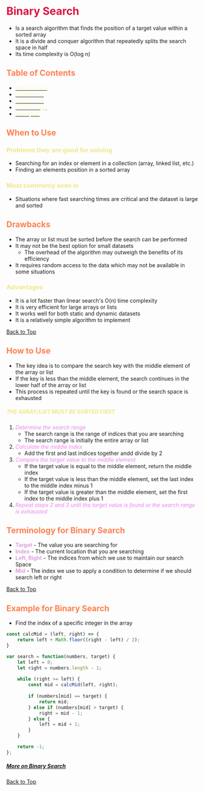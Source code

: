 <style>
r { color: Crimson }
o { color: Coral }
y { color: Khaki }
g { color: MediumSpringGreen }
b { color: SkyBlue }
i { color: Violet }
h { color:  Plum }
hh { color: Pink }
l { color: Lemonchiffon}
</style>

# <h1 id='binary-search'><r>Binary Search</r></h1>

* Is a search algorithm that finds the position of a target value within a sorted array
* It is a divide and conquer algorithm that repeatedly splits the search space in half
* Its time complexity is O(log n)

## <h2 id='table-of-contents'><o>Table of Contents</o></h2>

* [<l>When to use</l>](#when-to-use)
* [<l>Drawbacks</l>](#drawbacks)
* [<l>How to use</l>](#how-to-use)
* [<l>Terminology</l>](#terminology)
* [<l>Examples</l>](#examples)

## <h2 id='when-to-use'><o>When to Use</o></h2>
### <y>Problems they are good for solving</y>

* Searching for an index or element in a collection (array, linked list, etc.)
* Finding an elements position in a sorted array

### <y>Most commonly seen in</y>
* Situations where fast searching times are critical and the dataset is large and sorted

## <h2 id='drawbacks'><o>Drawbacks</o></h2>
* The array or list must be sorted before the search can be performed
* It may not be the best option for small datasets
    * The overhead of the algorithm may outweigh the benefits of its efficiency
* It requires random access to the data which may not be available in some situations

### <y>Advantages</y>
* It is a lot faster than linear search's O(n) time complexity
* It is very efficient for large arrays or lists
* It works well for both static and dynamic datasets
* It is a relatively simple algorithm to implement

[Back to Top](#table-of-contents)

## <h2 id='how-to-use'><o>How to Use</o></h2>

* The key idea is to compare the search key with the middle element of the array or list
* If the key is less than the middle element, the search continues in the lower half of the array or list
* This process is repeated until the key is found or the search space is exhausted

##### <y>**THE ARRAY/LIST MUST BE SORTED FIRST**</y>
1. <i>Determine the search range</i>
    * The search range is the range of indices that you are searching
    * The search range is initially the entire array or list
2. <i>Calculate the middle index</i>
    * Add the first and last indices together andd divide by 2
3. <i>Compare the target value to the middle element</i>
    * If the target value is equal to the middle element, return the middle index
    * If the target value is less than the middle element, set the last index to the middle index minus 1
    * If the target value is greater than the middle element, set the first index to the middle index plus 1
4. <i>Repeat steps 2 and 3 until the target value is found or the search range is exhausted</i>
## <h2 id='terminology'><o>Terminology for Binary Search</o></h2>

* <h>**Target**</h> - The value you are searching for
* <h>**Index**</h> - The current location that you are searching
* <h>**Left, Right**</h> - The indices from which we use to maintain our search Space
* <h>**Mid**</h> - The index we use to apply a condition to determine if we should search left or right

[Back to Top](#table-of-contents)
## <h2 id='examples'><o>Example for Binary Search</o></h2>
* Find the index of a specific integer in the array
```javascript
const calcMid = (left, right) => {
    return left + Math.floor((right - left) / 2);
}

var search = function(numbers, target) {
    let left = 0;
    let right = numbers.length - 1;
    
    while (right >= left) {
        const mid = calcMid(left, right);
   
        if (numbers[mid] == target) {
            return mid;  
        } else if (numbers[mid] > target) {
            right = mid - 1;
        } else {
            left = mid + 1;
        }
    }

    return -1;
};
```
##### [More on Binary Search](https://leetcode.com/explore/learn/card/binary-search/126/template-ii/)

[Back to Top](#table-of-contents)